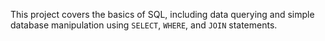 This project covers the basics of SQL, including data querying and simple database manipulation using `SELECT`, `WHERE`, and `JOIN` statements.